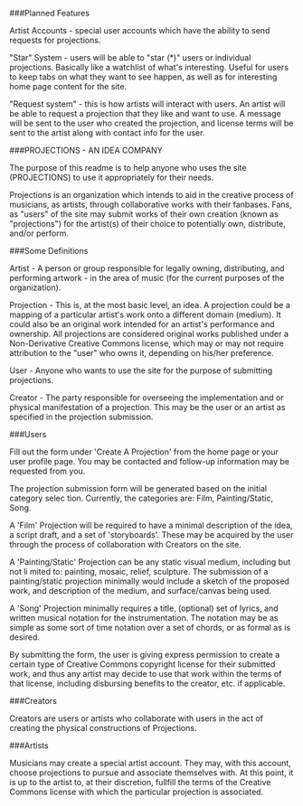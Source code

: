 ###Planned Features

Artist Accounts - special user accounts which have the ability to send requests
for projections.

"Star" System - users will be able to "star (*)" users or individual projections. 
Basically like a watchlist of what's interesting. Useful for users to keep tabs on what
they want to see happen, as well as for interesting home page content for the site.

"Request system" - this is how artists will interact with users. An artist will be
able to request a projection that they like and want to use. A message will be sent
to the user who created the projection, and license terms will be sent to the artist
along with contact info for the user.

###PROJECTIONS - AN IDEA COMPANY

The purpose of this readme is to help anyone who uses the site (PROJECTIONS) to use
it appropriately for their needs.

Projections is an organization which intends to aid in the creative process of musicians,
as artists, through collaborative works with their fanbases. Fans, as "users" of the site
may submit works of their own creation (known as "projections") for the artist(s) of 
their choice to potentially own, distribute, and/or perform.


###Some Definitions

Artist - A person or group responsible for legally owning, distributing, and
         performing artwork - in the area of music (for the current purposes of the 
         organization).

Projection - This is, at the most basic level, an idea. A projection could be a mapping
	     of a particular artist's work onto a different domain (medium). It could
	     also be an original work intended for an artist's performance and ownership. 
             All projections are considered original works published under a
             Non-Derivative Creative Commons license, which may or may not require
             attribution to the "user" who owns it, depending on his/her preference.

User - Anyone who wants to use the site for the purpose of submitting projections.

Creator - The party responsible for overseeing the implementation and or physical 
          manifestation of a projection. This may be the user or an artist as specified
          in the projection submission.


###Users

Fill out the form under 'Create A Projection' from the home page or your user profile
page. You may be contacted and follow-up information may be requested from you.

The projection submission form will be generated based on the initial category selec
tion. Currently, the categories are: Film, Painting/Static, Song.

A 'Film' Projection will be required to have a minimal description of the idea, a
script draft, and a set of 'storyboards'. These may be acquired by the user through
the process of collaboration with Creators on the site.

A 'Painting/Static' Projection can be any static visual medium, including but not li
mited to: painting, mosaic, relief, sculpture. The submission of a painting/static
projection minimally would include a sketch of the proposed work, and description of
the medium, and surface/canvas being used.

A 'Song' Projection minimally requires a title, (optional) set of lyrics, and written
musical notation for the instrumentation. The notation may be as simple as some sort 
of time notation over a set of chords, or as formal as is desired. 

By submitting the form, the user is giving express permission to create a certain type
of Creative Commons copyright license for their submitted work, and thus any artist
may decide to use that work within the terms of that license, including disbursing benefits 
to the creator, etc. if applicable.

###Creators

Creators are users or artists who collaborate with users in the act of creating the 
physical constructions of Projections.

###Artists

Musicians may create a special artist account. They may, with this account, choose 
projections to pursue and associate themselves with. At this point, it is up to the
artist to, at their discretion, fullfill the terms of the Creative Commons license
with which the particular projection is associated.
